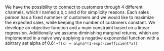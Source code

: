 We have the possibility to connect to customers through 4 different channels, which I named a,b,c and d for simplicity reasons. 
Each sales person has a fixed numnber of customers and we would like to maximize the expected sales, while keeping the number of customers
constant. We develope an objective function and a main constraint based on a linear regression. Additionally we assume diminishing marginal returns,
which are implemented in a naive way applying a negative exponential function with a abitrary set alpha of 0.6:
-`f(x) = alpha*(1-exp(-coefficient*x))`



